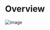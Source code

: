 # Overview
![image](https://github.com/dogukannulu/crypto_api_kafka_airflow_streaming/assets/91257958/a87f29f2-8278-461a-8292-ad5b84f39b66)


